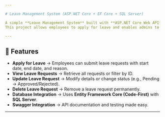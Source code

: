 ```yaml
---

# Leave Management System (ASP.NET Core + EF Core + SQL Server)

A simple **Leave Management System** built with **ASP.NET Core Web API** and **Entity Framework Core**.
This project allows employees to apply for leave and enables admins to manage leave requests with basic CRUD operations.

---
```


## 🚀 Features

* **Apply for Leave** → Employees can submit leave requests with start date, end date, and reason.
* **View Leave Requests** → Retrieve all requests or filter by ID.
* **Update Leave Request** → Modify details or change status (e.g., Pending → Approved/Rejected).
* **Delete Leave Request** → Remove a leave request permanently.
* **Database Integration** → Uses **Entity Framework Core (Code-First)** with **SQL Server**.
* **Swagger Integration** → API documentation and testing made easy.

---




